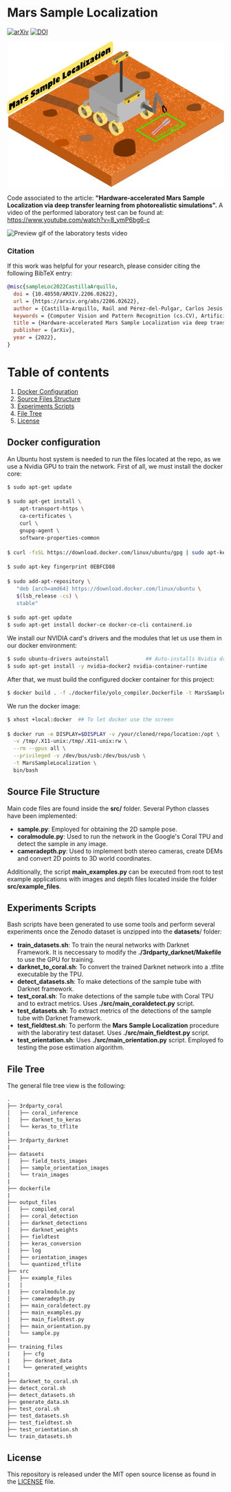 # Mars Sample Localization
[![arXiv](https://img.shields.io/badge/arXiv-2206.02622-b31b1b.svg)](https://arxiv.org/abs/2206.02622)  [![DOI](https://zenodo.org/badge/DOI/10.5281/zenodo.6542933.svg)](https://doi.org/10.5281/zenodo.6542933) 
 
<p align="center">
  <img src="docs/mars_logo_thumbnail.png">
</p>

Code associated to the article: **"Hardware-accelerated Mars Sample Localization via deep transfer learning from photorealistic simulations".**
A video of the performed laboratory test can be found at: https://www.youtube.com/watch?v=8_ymP6bg6-c

![Preview gif of the laboratory tests video](docs/Preview_gif.gif)


### Citation

If this work was helpful for your research, please consider citing the following BibTeX entry:
```BibTeX
@misc{sampleLoc2022CastillaArquillo,
  doi = {10.48550/ARXIV.2206.02622},
  url = {https://arxiv.org/abs/2206.02622},
  author = {Castilla-Arquillo, Raúl and Pérez-del-Pulgar, Carlos Jesús and Paz-Delgado, Gonzalo Jesús and Gerdes, Levin},
  keywords = {Computer Vision and Pattern Recognition (cs.CV), Artificial Intelligence (cs.AI), Machine Learning (cs.LG), Robotics (cs.RO), FOS: Computer and information sciences, FOS: Computer and information sciences},
  title = {Hardware-accelerated Mars Sample Localization via deep transfer learning from photorealistic simulations},
  publisher = {arXiv},
  year = {2022},
}
```

# Table of contents
1. [Docker Configuration](#dockerconf)
2. [Source Files Structure](#filestructure)
3. [Experiments Scripts](#experiments)
5. [File Tree](#filetree)
6. [License](#license)


## Docker configuration <a name="dockerconf"></a>

An Ubuntu host system is needed to run the files located at the repo, as we use a Nvidia GPU to train the network. First of all, we must install the docker core:

```bash
$ sudo apt-get update

$ sudo apt-get install \
    apt-transport-https \
    ca-certificates \
    curl \
    gnupg-agent \
    software-properties-common
    
$ curl -fsSL https://download.docker.com/linux/ubuntu/gpg | sudo apt-key add -

$ sudo apt-key fingerprint 0EBFCD88

$ sudo add-apt-repository \
   "deb [arch=amd64] https://download.docker.com/linux/ubuntu \
   $(lsb_release -cs) \
   stable"
   
$ sudo apt-get update
$ sudo apt-get install docker-ce docker-ce-cli containerd.io

```
We install our NVIDIA card's drivers and the modules that let us use them in our docker environment:

```bash
$ sudo ubuntu-drivers autoinstall            ## Auto-installs Nvidia drivers
$ sudo apt-get install -y nvidia-docker2 nvidia-container-runtime
```

After that, we must build the configured docker container for this project:

```bash
$ docker build . -f ./dockerfile/yolo_compiler.Dockerfile -t MarsSampleLocalization 
```

We run the docker image:

```bash
$ xhost +local:docker  ## To let docker use the screen

$ docker run -e DISPLAY=$DISPLAY -v /your/cloned/repo/location:/opt \
  -v /tmp/.X11-unix:/tmp/.X11-unix:rw \
  --rm --gpus all \
  --privileged -v /dev/bus/usb:/dev/bus/usb \
  -t MarsSampleLocalization \
  bin/bash 
```
## Source File Structure <a name="filestructure"></a>

Main code files are found inside the **src/** folder. Several Python classes have been implemented:

- **sample.py**: Employed for obtaining the 2D sample pose.
- **coralmodule.py**: Used to run the network in the Google's Coral TPU and detect the sample in any image.
- **cameradepth.py**: Used to implement both stereo cameras, create DEMs and convert 2D points to 3D world coordinates.

Additionally, the script **main_examples.py** can be executed from root to test example applications with images and depth files located inside the folder **src/example_files**.

## Experiments Scripts <a name="experiments"></a>

Bash scripts have been generated to use some tools and perform several experiments once the Zenodo dataset is unzipped into the **datasets**/ folder:

- **train_datasets.sh**: To train the neural networks with Darknet Framework. It is neccessary to modify the **./3rdparty_darknet/Makefile** to use the GPU for training.
- **darknet_to_coral.sh**: To convert the trained Darknet network into a .tflite executable by the TPU.
- **detect_datasets.sh**: To make detections of the sample tube with Darknet framework.
- **test_coral.sh**: To make detections of the sample tube with Coral TPU and to extract metrics. Uses **./src/main_coraldetect.py** script.
- **test_datasets.sh**: To extract metrics of the detections of the sample tube with Darknet framework.
- **test_fieldtest.sh**: To perform the **Mars Sample Localization** procedure with the laboratiry test dataset. Uses **./src/main_fieldtest.py** script.
- **test_orientation.sh**: Uses **./src/main_orientation.py** script. Employed fo testing the pose estimation algorithm.


## File Tree <a name="filetree"></a>
The general file tree view is the following:
```
.
├── 3rdparty_coral
│   ├── coral_inference
│   ├── darknet_to_keras
│   └── keras_to_tflite
|
├── 3rdparty_darknet
|
├── datasets
│   ├── field_tests_images
│   ├── sample_orientation_images
│   └── train_images
|
├── dockerfile
|
├── output_files
│   ├── compiled_coral
│   ├── coral_detection
│   ├── darknet_detections
│   ├── darknet_weights
│   ├── fieldtest
│   ├── keras_conversion
│   ├── log
│   ├── orientation_images
│   └── quantized_tflite
├── src
│   ├── example_files
|   |
|   ├── coralmodule.py
│   ├── cameradepth.py
|   ├── main_coraldetect.py
│   ├── main_examples.py
│   ├── main_fieldtest.py
│   ├── main_orientation.py
│   └── sample.py
|
├── training_files
|    ├── cfg
|    ├── darknet_data
|    └── generated_weights
| 
├── darknet_to_coral.sh
├── detect_coral.sh
├── detect_datasets.sh
├── generate_data.sh
├── test_coral.sh
├── test_datasets.sh
├── test_fieldtest.sh
├── test_orientation.sh
└── train_datasets.sh
```

## License  <a name="license"></a>

This repository is released under the MIT open source license as found in the [LICENSE](LICENSE) file.
